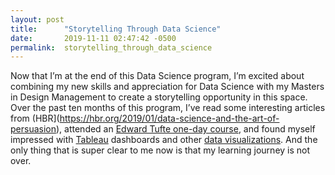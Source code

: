 ```yaml
---
layout: post
title:      "Storytelling Through Data Science"
date:       2019-11-11 02:47:42 -0500
permalink:  storytelling_through_data_science
---
```



Now that I’m at the end of this Data Science program, I’m excited about combining my new skills and appreciation for Data Science with my Masters in Design Management to create a storytelling opportunity in this space. Over the past ten months of this program, I’ve read some interesting articles from (HBR](https://hbr.org/2019/01/data-science-and-the-art-of-persuasion), attended an [Edward Tufte one-day course](https://www.edwardtufte.com/tufte/courses), and found myself impressed with [Tableau](https://www.tableau.com/solutions/gallery/analysis-beatles) dashboards and other [data visualizations](https://blog.udacity.com/2015/01/15-data-visualizations-will-blow-mind.html). And the only thing that is super clear to me now is that my learning journey is not over. 





